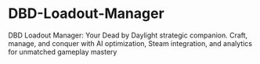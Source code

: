 # DBD-Loadout-Manager
DBD Loadout Manager: Your Dead by Daylight strategic companion. Craft, manage, and conquer with AI optimization, Steam integration, and analytics for unmatched gameplay mastery
